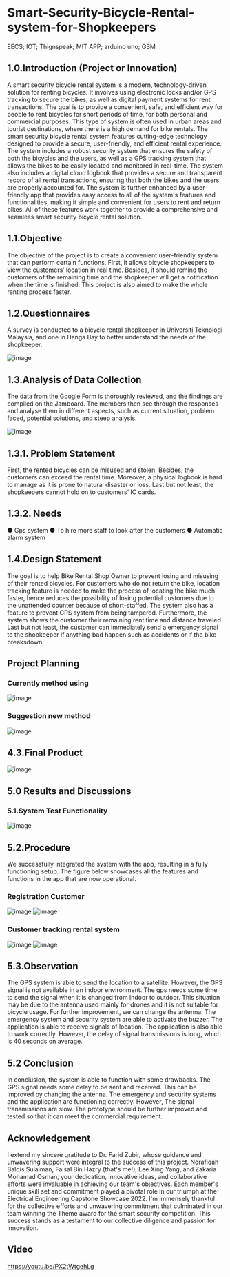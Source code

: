 # Smart-Security-Bicycle-Rental-system-for-Shopkeepers
EECS; IOT; Thignspeak; MIT APP; arduino uno; GSM

## 1.0.Introduction (Project or Innovation)
A smart security bicycle rental system is a modern, technology-driven solution for renting bicycles. It involves using electronic locks and/or GPS tracking to secure the bikes, as well as digital payment systems for rent transactions. The goal is to provide a convenient, safe, and efficient way for people to rent bicycles for short periods of time, for both personal and commercial purposes. This type of system is often used in urban areas and tourist destinations, where there is a high demand for bike rentals. 
 The smart security bicycle rental system features cutting-edge technology designed to provide a secure, user-friendly, and efficient rental experience. The system includes a robust security system that ensures the safety of both the bicycles and the users, as well as a GPS tracking system that allows the bikes to be easily located and monitored in real-time. The system also includes a digital cloud logbook that provides a secure and transparent record of all rental transactions, ensuring that both the bikes and the users are properly accounted for. The system is further enhanced by a user-friendly app that provides easy access to all of the system's features and functionalities, making it simple and convenient for users to rent and return bikes. All of these features work together to provide a comprehensive and seamless smart security bicycle rental solution.

 ## 1.1.Objective
 The objective of the project is to create a convenient user-friendly system that can perform certain functions. First, it allows bicycle shopkeepers to view the customers’ location in real time. Besides, it should remind the customers of the remaining time and the shopkeeper will get a notification when the time is finished. This project is also aimed to make the whole renting process faster.

 ## 1.2.Questionnaires
 A survey is conducted to a bicycle rental shopkeeper in Universiti Teknologi Malaysia, and one in Danga Bay to better understand the needs of the shopkeeper.
 
 ![image](https://github.com/faisalhazry/Smart-Security-Bicycle-Rental-system-for-Shopkeepers/assets/121289405/2bbb4a22-4dad-408c-b423-a1015d5c0861)
 

## 1.3.Analysis of Data Collection
The data from the Google Form is thoroughly reviewed, and the findings are compiled on the Jamboard. The members then see through the responses and analyse them in different aspects, such as current situation, problem faced, potential solutions, and steep analysis.

![image](https://github.com/faisalhazry/Smart-Security-Bicycle-Rental-system-for-Shopkeepers/assets/121289405/c9899c74-f17c-4a49-9c11-f6da06a9c6a2)


## 1.3.1. Problem Statement
First, the rented bicycles can be misused and stolen. Besides, the customers can exceed the rental time. Moreover, a physical logbook is hard to manage as it is prone to natural disaster or loss. Last but not least, the shopkeepers cannot hold on to customers’ IC cards.

## 1.3.2. Needs
● Gps system
● To hire more staff to look after the customers
● Automatic alarm system

## 1.4.Design Statement
The goal is to help Bike Rental Shop Owner to prevent losing and misusing of their rented bicycles. For customers who do not return the bike, location tracking feature is needed to make the process of locating the bike much faster, hence reduces the possibility of losing potential customers due to the unattended counter because of short-staffed. The system also has a feature to prevent GPS system from being tampered. Furthermore, the system shows the customer their remaining rent time and distance traveled. Last but not least, the customer can immediately send a emergency signal to the shopkeeper if anything bad happen such as accidents or if the bike breaksdown.

## Project Planning
### Currently method using

![image](https://github.com/faisalhazry/Smart-Security-Bicycle-Rental-system-for-Shopkeepers/assets/121289405/27cab020-b479-4c01-851a-73bf125bb443)

### Suggestion new method

![image](https://github.com/faisalhazry/Smart-Security-Bicycle-Rental-system-for-Shopkeepers/assets/121289405/9150283a-f767-4c8b-a121-af55b5fc37df)

## 4.3.Final Product

![image](https://github.com/faisalhazry/Smart-Security-Bicycle-Rental-system-for-Shopkeepers/assets/121289405/6d9552cf-c7ad-48e3-8148-4e8bfa712f47)

## 5.0 Results and Discussions
### 5.1.System Test Functionality

![image](https://github.com/faisalhazry/Smart-Security-Bicycle-Rental-system-for-Shopkeepers/assets/121289405/0ca8678e-f77a-4b7f-8311-2283be54ad0c)

## 5.2.Procedure
We successfully integrated the system with the app, resulting in a fully functioning setup. The figure below showcases all the features and functions in the app that are now operational.

### Registration Customer

![image](https://github.com/faisalhazry/Smart-Security-Bicycle-Rental-system-for-Shopkeepers/assets/121289405/6eec332d-29d1-44dc-9a60-87a0d7cca541)
![image](https://github.com/faisalhazry/Smart-Security-Bicycle-Rental-system-for-Shopkeepers/assets/121289405/b3424139-c463-4944-817b-9c9d27ac727d)

### Customer tracking rental system
![image](https://github.com/faisalhazry/Smart-Security-Bicycle-Rental-system-for-Shopkeepers/assets/121289405/610b35b6-38d1-420b-8a07-69ceb8a7b295)
![image](https://github.com/faisalhazry/Smart-Security-Bicycle-Rental-system-for-Shopkeepers/assets/121289405/9125f19d-757f-431c-9b33-8601456c747c)

## 5.3.Observation
The GPS system is able to send the location to a satellite. However, the GPS signal is not available in an indoor environment. The gps needs some time to send the signal when it is changed from indoor to outdoor. This situation may be due to the antenna used mainly for drones and it is not suitable for bicycle usage. For further improvement, we can change the antenna. The emergency system and security system are able to activate the buzzer. The application is able to receive signals of location. The application is also able to work correctly. However, the delay of signal transmissions is long, which is 40 seconds on average.

## 5.2 Conclusion
In conclusion, the system is able to function with some drawbacks. The GPS signal needs some delay to be sent and received. This can be improved by changing the antenna. The emergency and security systems and the application are functioning correctly. However, The signal transmissions are slow. The prototype should be further improved and tested so that it can meet the commercial requirement.

## Acknowledgement
I extend my sincere gratitude to Dr. Farid Zubir, whose guidance and unwavering support were integral to the success of this project. Norafiqah Balqis Sulaiman, Faisal Bin Hazry (that's me!), Lee Xing Yang, and Zakaria Mohamad Osman, your dedication, innovative ideas, and collaborative efforts were invaluable in achieving our team's objectives. Each member's unique skill set and commitment played a pivotal role in our triumph at the Electrical Engineering Capstone Showcase 2022. I'm immensely thankful for the collective efforts and unwavering commitment that culminated in our team winning the Theme award for the smart security competition. This success stands as a testament to our collective diligence and passion for innovation.

## Video 
https://youtu.be/PX2tWtgehLg








